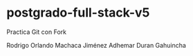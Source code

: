 # postgrado-full-stack-v5
Practica Git con Fork

Rodrigo Orlando Machaca Jiménez
Adhemar Duran Gahuincha

